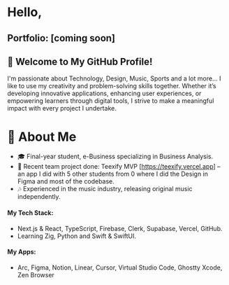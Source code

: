 # Hello,
## Portfolio: [coming soon]

## 🌟 Welcome to My GitHub Profile!
I'm passionate about Technology, Design, Music, Sports and a lot more...
I like to use my creativity and problem-solving skills together. Whether it’s developing innovative applications, enhancing user experiences, or empowering learners through digital tools, I strive to make a meaningful impact with every project I undertake.

# 💼 About Me
- 🎓 Final-year student, e-Business specializing in Business Analysis.
- 🚀 Recent team project done: Teexify MVP [https://teexify.vercel.app] – an app I did with 5 other students from 0 where I did the Design in Figma and most of the codebase.
- 🎶 Experienced in the music industry, releasing original music independently.
#### My Tech Stack:
- Next.js & React, TypeScript, Firebase, Clerk, Supabase, Vercel, GitHub.
- Learning Zig, Python and Swift & SwiftUI.
#### My Apps:
- Arc, Figma, Notion, Linear, Cursor, Virtual Studio Code, Ghostty Xcode, Zen Browser
